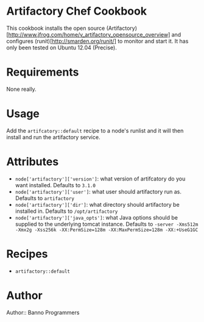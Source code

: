 # Artifactory Chef Cookbook

This cookbook installs the open source (Artifactory)[http://www.jfrog.com/home/v_artifactory_opensource_overview] and configures (runit)[http://smarden.org/runit/] to monitor and start it. It has only been tested on Ubuntu 12.04 (Precise).

# Requirements

None really.

# Usage

Add the `artifcatory::default` recipe to a node's runlist and it will then install and run the artifactory service. 

# Attributes

 - `node['artifactory']['version']`: what version of artifcatory do you want installed. Defaults to `3.1.0`
 - `node['artifactory']['user']`: what user should artifactory run as. Defaults to `artifactory`
 - `node['artifactory']['dir']`: what directory should artifactory be installed in. Defaults to `/opt/artifactory`
 - `node['artifactory']['java_opts']`: what Java options should be supplied to the underlying tomcat instance. Defaults to `-server -Xms512m -Xmx2g -Xss256k -XX:PermSize=128m -XX:MaxPermSize=128m -XX:+UseG1GC`

# Recipes

 - `artifactory::default`

# Author

Author:: Banno Programmers
